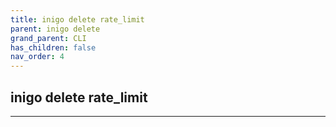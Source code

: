```yaml
---
title: inigo delete rate_limit
parent: inigo delete
grand_parent: CLI
has_children: false
nav_order: 4
---
```


## inigo delete rate_limit
---